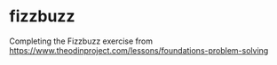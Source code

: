# fizzbuzz
Completing the Fizzbuzz exercise from https://www.theodinproject.com/lessons/foundations-problem-solving
